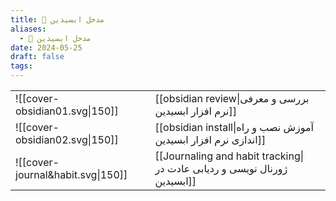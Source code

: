 ```yaml
---
title: 🔮 مدخل ابسیدین
aliases:
  - 🔮 مدخل ابسیدین
date: 2024-05-25
draft: false
tags:
---
```


|                                   |                                                                          |
| --------------------------------- | ------------------------------------------------------------------------ |
| ![[cover-obsidian01.svg\|150]]    | [[obsidian review\|بررسی و معرفی نرم افزار ابسیدین]]                     |
| ![[cover-obsidian02.svg\|150]]    | [[obsidian install\|آموزش نصب و راه اندازی نرم افزار ابسیدین]]           |
| ![[cover-journal&habit.svg\|150]] | [[Journaling and habit tracking\|ژورنال نویسی و ردیابی عادت در ابسیدین]] |


